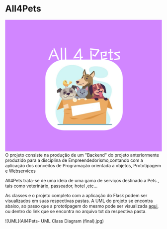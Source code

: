 # All4Pets
![Logo](Telas_App/Logo.png)
O projeto consiste na produção de um "Backend" do projeto anteriormente produzido para a disciplina
de Empreendedorismo,contando com a aplicação dos conceitos de Programação orientada a objetos, Prototipagem e Webservices

All4Pets trata-se de uma ideia de uma gama de serviços destinado a Pets , tais como veterinário, passeador, hotel ,etc...

As classes e o projeto completo com a aplicação do Flask podem ser visualizados em suas respectivas pastas.
A UML do projeto se encontra abaixo, ao passo que a prototipagem do mesmo pode ser visualizada [aqui](https://www.figma.com/proto/hK4p19oLP03RZ9vYCltHrA/All-4-Pets?node-id=1%3A2&scaling=scale-down&page-id=0%3A1&starting-point-node-id=1%3A2), ou dentro do link que se encontra no arquivo txt da respectiva pasta.

![UML](All4Pets- UML Class Diagram (final).jpg)